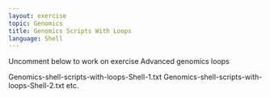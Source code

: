 ```yaml
---
layout: exercise
topic: Genomics
title: Genomics Scripts With Loops
language: Shell
---
```

Uncomment below to work on exercise
Advanced genomics loops

<!--

Placeholder for Advanced genomics loops
Change the title to Shell Scripts With Loops
Question 1

Write a bash script that has a double `for` loop (one loop inside the other)
Where the output is:

```
1 A
1 B
1 C
2 A
2 B
2 C
3 A
3 B
3 C
4 A
4 B
4 C
5 A
5 B
5 C
```

Change name to Genomics-shell-scripts-with-loops-Shell.md

1. Create a For loop that creates
2. Create a nested For loop
3. Elseif loops

Introductory Loops 

with solutions 
The solutions have the same name as this file except with .txt suffix, and 
numbers 1. 2. etc. to match the exercise numbers

-->

Genomics-shell-scripts-with-loops-Shell-1.txt
Genomics-shell-scripts-with-loops-Shell-2.txt   etc.


